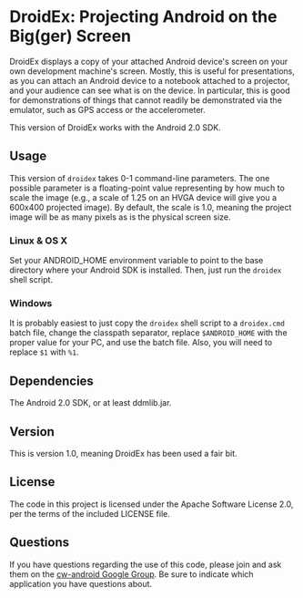 DroidEx: Projecting Android on the Big(ger) Screen
==================================================

DroidEx displays a copy of your attached Android device's screen on
your own development machine's screen. Mostly, this is useful for
presentations, as you can attach an Android device to a notebook attached
to a projector, and your audience can see what is on the device. In
particular, this is good for demonstrations of things that cannot
readily be demonstrated via the emulator, such as GPS access or the
accelerometer.

This version of DroidEx works with the Android 2.0 SDK.

Usage
-----
This version of `droidex` takes 0-1 command-line parameters. The one
possible parameter is a floating-point value representing by how much
to scale the image (e.g., a scale of 1.25 on an HVGA device will give you
a 600x400 projected image). By default, the scale is 1.0, meaning the
project image will be as many pixels as is the physical screen size.

### Linux & OS X

Set your ANDROID_HOME environment variable to point to the base directory
where your Android SDK is installed. Then, just run the `droidex` shell
script.

### Windows

It is probably easiest to just copy the `droidex` shell script to a
`droidex.cmd` batch file, change the classpath separator, replace `$ANDROID_HOME`
with the proper value for your PC, and use the batch file. Also, you will
need to replace `$1` with `%1`.

Dependencies
------------
The Android 2.0 SDK, or at least ddmlib.jar.

Version
-------
This is version 1.0, meaning DroidEx has been used a fair bit.

License
-------
The code in this project is licensed under the Apache
Software License 2.0, per the terms of the included LICENSE
file.

Questions
---------
If you have questions regarding the use of this code, please
join and ask them on the [cw-android Google Group][gg]. Be sure to
indicate which application you have questions about.

[gg]: http://groups.google.com/group/cw-android
